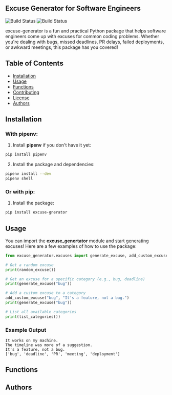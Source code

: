 ## Excuse Generator for Software Engineers

![Build Status](https://github.com/software-students-spring2025/3-python-package-pyckle-jar/actions/workflows/python-package.yml/badge.svg)
![Build Status](https://github.com/software-students-spring2025/3-python-package-pyckle-jar/actions/workflows/event-logger.yml/badge.svg)

excuse-generator is a fun and practical Python package that helps software engineers come up with excuses for common coding problems. Whether you're dealing with bugs, missed deadlines, PR delays, failed deployments, or awkward meetings, this package has you covered!

## Table of Contents


- [Installation](#installation)
- [Usage](#usage)
- [Functions](#functions)
- [Contributing](#contributing)
- [License](#license)
- [Authors](#authors)

## Installation

### With pipenv:

1. Install **pipenv** if you don't have it yet:

```bash
pip install pipenv
```

2. Install the package and dependencies:

```bash
pipenv install --dev
pipenv shell
```

### Or with pip:

1. Install the package:

```bash
pip install excuse-gnerator
```

## Usage

You can import the **excuse_genertator** module and start generating excuses! Here are a few examples of how to use the package:

```python
from excuse_generator.excuses import generate_excuse, add_custom_excuse, random_excuse, list_categories

# Get a random excuse
print(random_excuse())

# Get an excuse for a specific category (e.g., bug, deadline)
print(generate_excuse("bug"))

# Add a custom excuse to a category
add_custom_excuse("bug", "It's a feature, not a bug.")
print(generate_excuse("bug"))

# List all available categories
print(list_categories())

```

### Example Output

```plaintext
It works on my machine.
The timeline was more of a suggestion.
It's a feature, not a bug.
['bug', 'deadline', 'PR', 'meeting', 'deployment']

```

## Functions

## Authors
